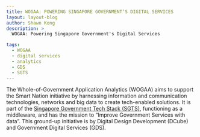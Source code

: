 ```yaml
---
title: WOGAA: POWERING SINGAPORE GOVERNMENT’S DIGITAL SERVICES
layout: layout-blog
author: Shawn Kong
description: >
  WOGAA: Powering Singapore Government's Digital Services

tags:
  - WOGAA
  - digital services
  - analytics
  - GDS
  - SGTS
---
```


The Whole-of-Government Application Analytics (WOGAA) aims to support the Smart Nation initiative by harnessing information and communication technologies, networks and big data to create tech-enabled solutions. It is part of the [Singapore Government Tech Stack (SGTS)](https://www.tech.gov.sg/images/programmes/products-and-services/sgts-infographic-28-Sep.jpg), functioning as a middleware, and has the mission to “Improve Government Services with data”. This ground-up initiative is by Digital Design Development (DCube) and Government Digital Services (GDS).
